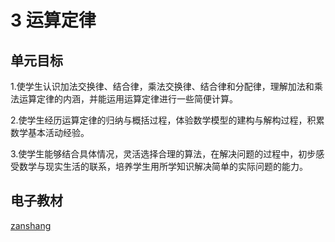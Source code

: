 # 3 运算定律

## 单元目标

1.使学生认识加法交换律、结合律，乘法交换律、结合律和分配律，理解加法和乘法运算定律的内涵，并能运用运算定律进行一些简便计算。

2.使学生经历运算定律的归纳与概括过程，体验数学模型的建构与解构过程，积累数学基本活动经验。

3.使学生能够结合具体情况，灵活选择合理的算法，在解决问题的过程中，初步感受数学与现实生活的联系，培养学生用所学知识解决简单的实际问题的能力。

## 电子教材

<Ebook grade="xxsx4b" :pages="17" :paged="31" ></Ebook>

[zanshang](../res/zanshang.md ':include')